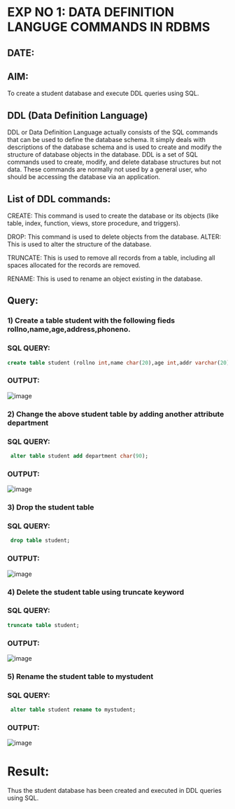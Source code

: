 # EXP NO 1: DATA DEFINITION LANGUGE COMMANDS IN RDBMS
## DATE:
## AIM:
To create a student database and execute DDL queries using SQL.

## DDL (Data Definition Language)
DDL or Data Definition Language actually consists of the SQL commands that can be used to define the database schema. 
It simply deals with descriptions of the database schema and is used to create and modify the structure of database objects in the database.
DDL is a set of SQL commands used to create, modify, and delete database structures but not data.
These commands are normally not used by a general user, who should be accessing the database via an application.
## List of DDL commands:
CREATE: This command is used to create the database or its objects (like table, index, function, views, store procedure, and triggers).

DROP: This command is used to delete objects from the database. ALTER: This is used to alter the structure of the database.

TRUNCATE: This is used to remove all records from a table, including all spaces allocated for the records are removed. 

RENAME: This is used to rename an object existing in the database.

## Query:
### 1) Create a table student with the following fieds rollno,name,age,address,phoneno.
### SQL QUERY:
```sql
create table student (rollno int,name char(20),age int,addr varchar(20),phoneno int);
```
### OUTPUT:
![image](https://github.com/SandhiyaR1/G2_DBMS/assets/113497571/af164dd2-746d-48b0-8058-ace54285eb66)

### 2) Change the above student table by adding another attribute department
### SQL QUERY:
```sql
 alter table student add department char(90);
```
### OUTPUT:
![image](https://github.com/SandhiyaR1/G2_DBMS/assets/113497571/9420ce21-a7fb-4ad7-b4b8-a1f4aa7820fb)

### 3) Drop the student table
### SQL QUERY:
```sql
 drop table student;
```
### OUTPUT:
![image](https://github.com/SandhiyaR1/G2_DBMS/assets/113497571/3f115969-8a28-4ef6-b00d-462c70f76c6c)

### 4) Delete the student table using truncate keyword
### SQL QUERY:
```sql
truncate table student;
```
### OUTPUT:
![image](https://github.com/SandhiyaR1/G2_DBMS/assets/113497571/93e08c9a-34ce-4e50-abd2-b05a7e12b91d)

### 5) Rename the student table to mystudent
### SQL QUERY:
```sql
 alter table student rename to mystudent;
```
### OUTPUT:
![image](https://github.com/SandhiyaR1/G2_DBMS/assets/113497571/2a7e681b-4a8e-4a76-880d-bf18fef0e321)
# Result:
Thus the student database has been created and executed in DDL queries using SQL.
